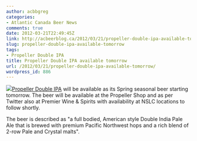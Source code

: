 ```yaml
---
author: acbbgreg
categories:
- Atlantic Canada Beer News
comments: true
date: 2012-03-21T22:49:45Z
link: http://acbeerblog.ca/2012/03/21/propeller-double-ipa-available-tomorrow/
slug: propeller-double-ipa-available-tomorrow
tags:
- Propeller Double IPA
title: Propeller Double IPA available tomorrow
url: /2012/03/21/propeller-double-ipa-available-tomorrow/
wordpress_id: 886
---
```


[![](http://acbeerblog.ca/wp-content/uploads/2012/03/propeller.jpg)](http://acbeerblog.ca/wp-content/uploads/2012/03/propeller.jpg)[Propeller Double IPA](http://drinkpropeller.ca/content/content_Media) will be available as its Spring seasonal beer starting tomorrow.  The beer will be available at the Propeller Shop and as per Twitter also at Premier Wine & Spirits with availability at NSLC locations to follow shortly.

The beer is described as "a full bodied, American style Double India Pale Ale that is brewed with premium Pacific Northwest hops and a rich blend of 2-row Pale and Crystal malts".




